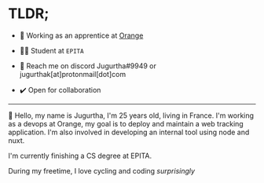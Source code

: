 # TLDR;
- 🔨 Working as an apprentice at [Orange](https://github.com/Orange-OpenSource)

- 👨‍💻 Student at `EPITA`

- 📧 Reach me on discord Jugurtha#9949 or jugurthak[at]protonmail[dot]com

- ✔️ Open for collaboration

---
👋 Hello, my name is Jugurtha, I'm 25 years old, living in France. I'm working as a devops at Orange, my goal is to deploy and maintain a web tracking application. I'm also involved in developing an internal tool using node and nuxt.

I'm currently finishing a CS degree at EPITA.

During my freetime, I love cycling and coding *surprisingly*
